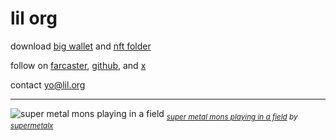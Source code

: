 # lil org

download [big wallet](https://apps.apple.com/app/id6478607925) and [nft folder](https://apps.apple.com/app/id6472607192)

follow on [farcaster](https://farcaster.xyz/org), [github](https://github.com/lil-org), and [x](https://x.com/lildotorg)

contact [yo@lil.org](mailto:yo@lil.org)

----

![super metal mons playing in a field](https://github.com/user-attachments/assets/1fc500b4-cf0f-4ae2-9f63-27cae0bc8116)
<sub>*[super metal mons playing in a field](https://foundation.app/mint/eth/0x38E0c9324D299EAcc71698f8282D121Afee0De0e/3) by [supermetalx](https://x.com/supermetalx)*</sub>
